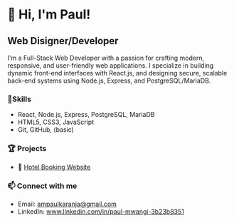 # 👋 Hi, I'm Paul!


## Web Disigner/Developer

I'm a Full-Stack Web Developer with a passion for crafting modern, responsive, and user-friendly web applications.
I specialize in building dynamic front-end interfaces with React.js, and designing secure,
scalable back-end systems using Node.js, Express, and PostgreSQL/MariaDB.

### 🔧Skills
- React, Node.js, Express, PostgreSQL, MariaDB
- HTML5, CSS3, JavaScript
- Git, GitHub, (basic)

### 🏆 Projects
- 🏨 [Hotel Booking Website](https://github.com/SmartMinds1/SmartProjects)
  

### 📫 Connect with me
- Email: ampaulkaranja@gmail.com
- LinkedIn: www.linkedin.com/in/paul-mwangi-3b23b8351


<!---
SmartMinds1/SmartMinds1 is a ✨ special ✨ repository because its `README.md` (this file) appears on your GitHub profile.
You can click the Preview link to take a look at your changes.
--->
